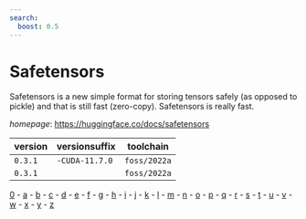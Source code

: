```yaml
---
search:
  boost: 0.5
---
```

# Safetensors

Safetensors is a new simple format for storing tensors safely (as opposed to pickle) and that is still fast (zero-copy). Safetensors is really fast.

*homepage*: <https://huggingface.co/docs/safetensors>

version | versionsuffix | toolchain
--------|---------------|----------
``0.3.1`` | ``-CUDA-11.7.0`` | ``foss/2022a``
``0.3.1`` |  | ``foss/2022a``

[0](../0/index.md) - [a](../a/index.md) - [b](../b/index.md) - [c](../c/index.md) - [d](../d/index.md) - [e](../e/index.md) - [f](../f/index.md) - [g](../g/index.md) - [h](../h/index.md) - [i](../i/index.md) - [j](../j/index.md) - [k](../k/index.md) - [l](../l/index.md) - [m](../m/index.md) - [n](../n/index.md) - [o](../o/index.md) - [p](../p/index.md) - [q](../q/index.md) - [r](../r/index.md) - [s](../s/index.md) - [t](../t/index.md) - [u](../u/index.md) - [v](../v/index.md) - [w](../w/index.md) - [x](../x/index.md) - [y](../y/index.md) - [z](../z/index.md)

